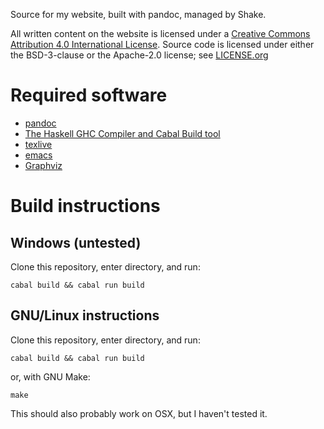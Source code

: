 Source for my website, built with pandoc, managed by Shake.

All written content on the website is licensed under a [Creative Commons
Attribution 4.0 International
License](https://creativecommons.org/licenses/by/4.0/). Source code is
licensed under either the BSD-3-clause or the Apache-2.0 license; see
[LICENSE.org](LICENSE.org)

Required software
=================

-   [pandoc](https://pandoc.org/)
-   [The Haskell GHC Compiler and Cabal Build
    tool](https://www.haskell.org/downloads/#minimal)
-   [texlive](https://www.tug.org/texlive/)
-   [emacs](https://www.gnu.org/software/emacs/)
-   [Graphviz](https://graphviz.org/)

Build instructions
==================

Windows (untested)
------------------

Clone this repository, enter directory, and run:

``` {.bash}
cabal build && cabal run build
```

GNU/Linux instructions
----------------------

Clone this repository, enter directory, and run:

``` {.bash}
cabal build && cabal run build
```

or, with GNU Make:

``` {.bash}
make
```

This should also probably work on OSX, but I haven\'t tested it.

